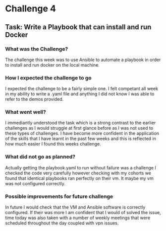 # Challenge 4

## Task: Write a Playbook that can install and run Docker

### What was the Challenge?
The challenge this week was to use Ansible to automate a playbook in order to install and run docker on the local machine.

### How I expected the challenge to go
I expected the challenge to be a fairly simple one. I felt competant all week in my ability to write a .yaml file and anything I did not know I was able to refer to the demos provided.

### What went well?
I immediantly understood the task which is a strong contrast to the earlier challenges as I would struggle at first glance before as I was not used to these types of challenges. I have become more confident in the application of the skills that I have learnt in the past few weeks and this is reflected in how much easier I found this weeks challenge.

### What did not go as planned?
Actually getting the playbook.yaml to run without failure was a challenge I checked the code very carefully however checking with my cohorts we found that identical playbooks ran perfectly on their vm. It maybe my vm was not configured correctly.

### Possible improvements for future challenge
In future I would check that the VM and Ansible software is correctly configured. If their was more I am confident that I would of solved the issue, time today was also taken with a number of weekly meetings that were scheduled throughout the day coupled with vpn issues.
